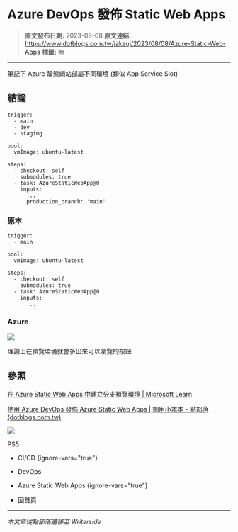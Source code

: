 # Azure DevOps 發佈 Static Web Apps

> **原文發布日期:** 2023-08-08
> **原文連結:** https://www.dotblogs.com.tw/jakeuj/2023/08/08/Azure-Static-Web-Apps
> **標籤:** 無

---

筆記下 Azure 靜態網站部屬不同環境 (類似 App Service Slot)

## 結論

```
trigger:
  - main
  - dev
  - staging

pool:
  vmImage: ubuntu-latest

steps:
  - checkout: self
    submodules: true
  - task: AzureStaticWebApp@0
    inputs:
      ...
      production_branch: 'main'
```

### 原本

```
trigger:
  - main

pool:
  vmImage: ubuntu-latest

steps:
  - checkout: self
    submodules: true
  - task: AzureStaticWebApp@0
    inputs:
      ...
```

### Azure

![](https://dotblogsfile.blob.core.windows.net/user/小小朱/effc1a28-9e54-40dd-afe3-2493f9e92a76/1691466037.png.png)

理論上在預覽環境就會多出來可以瀏覽的按鈕

## 參照

[在 Azure Static Web Apps 中建立分支預覽環境 | Microsoft Learn](https://learn.microsoft.com/zh-tw/azure/static-web-apps/branch-environments?tabs=azure-devops#example)

[使用 Azure DevOps 發佈 Azure Static Web Apps | 御用小本本 - 點部落 (dotblogs.com.tw)](https://dotblogs.com.tw/jakeuj/2021/08/25/static-web-apps-publish-devops)

![](https://card.psnprofiles.com/1/jakeuj.png)

PS5

* CI/CD
{ignore-vars="true"}
* DevOps
* Azure Static Web Apps
{ignore-vars="true"}

* 回首頁

---

*本文章從點部落遷移至 Writerside*
